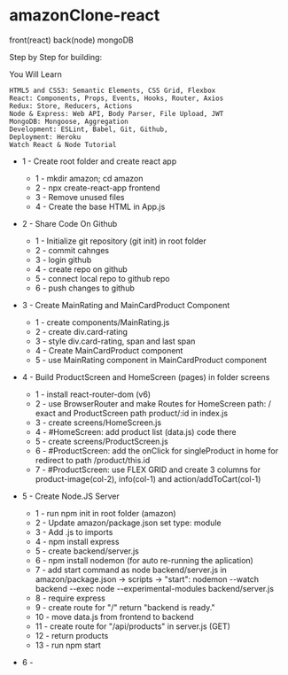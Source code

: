 # amazonClone-react
front(react) back(node) mongoDB

Step by Step for building:

You Will Learn

    HTML5 and CSS3: Semantic Elements, CSS Grid, Flexbox
    React: Components, Props, Events, Hooks, Router, Axios
    Redux: Store, Reducers, Actions
    Node & Express: Web API, Body Parser, File Upload, JWT
    MongoDB: Mongoose, Aggregation
    Development: ESLint, Babel, Git, Github,
    Deployment: Heroku
    Watch React & Node Tutorial

* 1 - Create root folder and create react app
    * 1 - mkdir amazon; cd amazon
    * 2 - npx create-react-app frontend
    * 3 - Remove unused files
    * 4 - Create the base HTML in App.js
    
* 2 - Share Code On Github 
    * 1 - Initialize git repository (git init) in root folder
    * 2 - commit cahnges
    * 3 - login github 
    * 4 - create repo on github
    * 5 - connect local repo to github repo
    * 6 - push changes to github
    
* 3 - Create MainRating and MainCardProduct Component
    * 1 - create components/MainRating.js
    * 2 - create div.card-rating
    * 3 - style div.card-rating, span and last span
    * 4 - Create MainCardProduct component
    * 5 - use MainRating component in MainCardProduct component
    
* 4 - Build ProductScreen and HomeScreen (pages) in folder screens
    * 1 - install react-router-dom (v6)
    * 2 - use BrowserRouter and make Routes for HomeScreen path: / exact and ProductScreen path product/:id in index.js 
    * 3 - create screens/HomeScreen.js 
    * 4 - #HomeScreen: add product list (data.js) code there
    * 5 - create screens/ProductScreen.js
    * 6 - #ProductScreen: add the onClick for singleProduct in home for redirect to path /product/this.id
    * 7 - #ProductScreen: use FLEX GRID and create 3 columns for product-image(col-2), info(col-1) and action/addToCart(col-1)
    
* 5 - Create Node.JS Server
    * 1 - run npm init in root folder (amazon)
    * 2 - Update amazon/package.json set type: module
    * 3 - Add .js to imports
    * 4 - npm install express 
    * 5 - create backend/server.js
    * 6 - npm install nodemon (for auto re-running the aplication)
    * 7 - add start command as node backend/server.js in amazon/package.json -> scripts -> "start": nodemon --watch backend --exec node --experimental-modules backend/server.js
    * 8 - require express
    * 9 - create route for "/" return "backend is ready."
    * 10 - move data.js from frontend to backend
    * 11 - create route for "/api/products" in server.js (GET)
    * 12 - return products
    * 13 - run npm start 
    
* 6 - 
